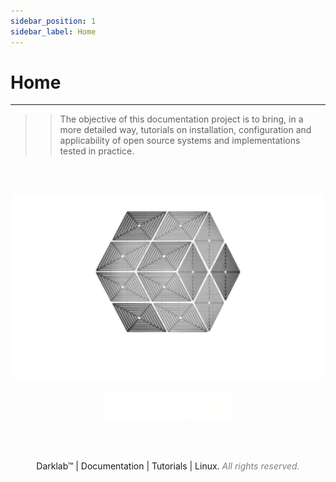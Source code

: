 ```yaml
---
sidebar_position: 1
sidebar_label: Home
---
```


# Home
---

>> The objective of this documentation project is to bring, in a more detailed way, tutorials on installation, configuration and applicability of open source systems and implementations tested in practice.

<br></br>

<div align="center">

![](../static/img/12.png)

</div>
<div align="center">

![](../static/img/111.png)
</div>

<br></br>

<div align="center">Darklab™ | Documentation | Tutorials | Linux. <a><i><font color="gray">All rights reserved.</font></i></a></div>